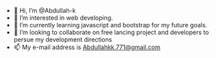 - 👋 Hi, I’m @Abdullah-k
- 👀 I’m interested in web developing.
- 🌱 I’m currently learning javascript and bootstrap for my future goals.
- 💞️ I’m looking to collaborate on free lancing project and developers to persue my development directions
- 📫 My e-mail address is Abdullahkk.771@gmail.com

<!---
Abdullah-k/Abdullah-k is a ✨ special ✨ repository because its `README.md` (this file) appears on your GitHub profile.
You can click the Preview link to take a look at your changes.
--->
